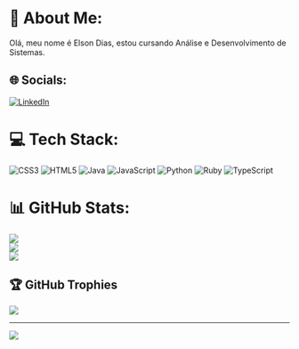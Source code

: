 # 💫 About Me:
Olá, meu nome é Elson Dias, estou cursando Análise e Desenvolvimento de Sistemas.


## 🌐 Socials:
[![LinkedIn](https://img.shields.io/badge/LinkedIn-%230077B5.svg?logo=linkedin&logoColor=white)](https://linkedin.com/in/elsondias) 

# 💻 Tech Stack:
![CSS3](https://img.shields.io/badge/css3-%231572B6.svg?style=for-the-badge&logo=css3&logoColor=white) ![HTML5](https://img.shields.io/badge/html5-%23E34F26.svg?style=for-the-badge&logo=html5&logoColor=white) ![Java](https://img.shields.io/badge/java-%23ED8B00.svg?style=for-the-badge&logo=java&logoColor=white) ![JavaScript](https://img.shields.io/badge/javascript-%23323330.svg?style=for-the-badge&logo=javascript&logoColor=%23F7DF1E) ![Python](https://img.shields.io/badge/python-3670A0?style=for-the-badge&logo=python&logoColor=ffdd54) ![Ruby](https://img.shields.io/badge/ruby-%23CC342D.svg?style=for-the-badge&logo=ruby&logoColor=white) ![TypeScript](https://img.shields.io/badge/typescript-%23007ACC.svg?style=for-the-badge&logo=typescript&logoColor=white)
# 📊 GitHub Stats:
![](https://github-readme-stats.vercel.app/api?username=elsondias&theme=radical&hide_border=false&include_all_commits=false&count_private=false)<br/>
![](https://github-readme-streak-stats.herokuapp.com/?user=elsondias&theme=radical&hide_border=false)<br/>
![](https://github-readme-stats.vercel.app/api/top-langs/?username=elsondias&theme=radical&hide_border=false&include_all_commits=false&count_private=false&layout=compact)

## 🏆 GitHub Trophies
![](https://github-profile-trophy.vercel.app/?username=elsondias&theme=radical&no-frame=false&no-bg=true&margin-w=4)

---
[![](https://visitcount.itsvg.in/api?id=elsondias&icon=0&color=0)](https://visitcount.itsvg.in)

<!-- Proudly created with GPRM ( https://gprm.itsvg.in ) -->

